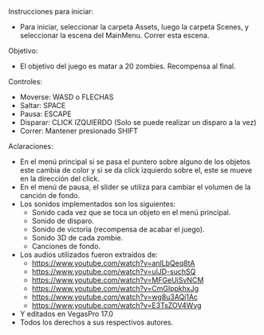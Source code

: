 Instrucciones para iniciar:
- Para iniciar, seleccionar la carpeta Assets, luego la carpeta Scenes, y seleccionar la escena del MainMenu. Correr esta escena.

Objetivo:
- El objetivo del juego es matar a 20 zombies. Recompensa al final.

Controles: 
- Moverse: WASD o FLECHAS
- Saltar: SPACE
- Pausa: ESCAPE
- Disparar: CLICK IZQUIERDO (Solo se puede realizar un disparo a la vez)
- Correr: Mantener presionado SHIFT

Aclaraciones:
- En el menú principal si se pasa el puntero sobre alguno de los objetos este cambia de color y si se da click izquierdo
  sobre el, este se mueve en la dirección del click.
- En el menú de pausa, el slider se utiliza para cambiar el volumen de la canción de fondo. 
- Los sonidos implementados son los siguientes:
  - Sonido cada vez que se toca un objeto en el menú principal.
  - Sonido de disparo.
  - Sonido de victoria (recompensa de acabar el juego).
  - Sonido 3D de cada zombie.
  - Canciones de fondo.
- Los audios utilizados fueron extraídos de:
  - https://www.youtube.com/watch?v=anlLbQeq8tA
  - https://www.youtube.com/watch?v=ulJD-suchSQ
  - https://www.youtube.com/watch?v=MFGeUiSvNCM
  - https://www.youtube.com/watch?v=CmGlppkhxJg
  - https://www.youtube.com/watch?v=wg8u3AQj1Ac
  - https://www.youtube.com/watch?v=E3TsZOV4Wvg
- Y editados en VegasPro 17.0
- Todos los derechos a sus respectivos autores.
